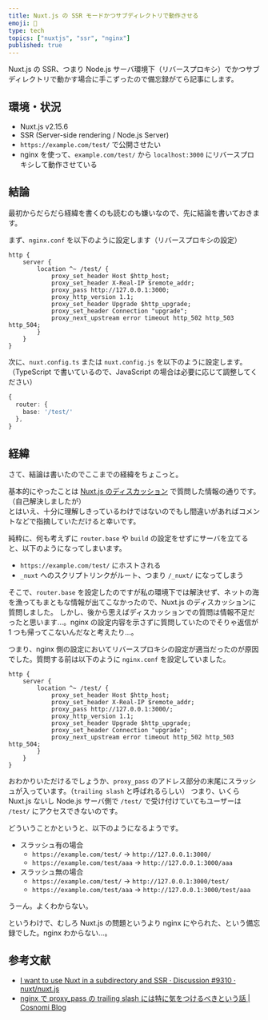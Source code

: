 ```yaml
---
title: Nuxt.js の SSR モードかつサブディレクトリで動作させる
emoji: 📝
type: tech
topics: ["nuxtjs", "ssr", "nginx"]
published: true
---
```


Nuxt.js の SSR、つまり Node.js サーバ環境下（リバースプロキシ）でかつサブディレクトリで動かす場合に手こずったので備忘録がてら記事にします。

## 環境・状況

- Nuxt.js v2.15.6
- SSR (Server-side rendering / Node.js Server)
- `https://example.com/test/` で公開させたい
- nginx を使って、`example.com/test/` から `localhost:3000` にリバースプロキシして動作させている

## 結論

最初からだらだら経緯を書くのも読むのも嫌いなので、先に結論を書いておきます。

まず、`nginx.conf` を以下のように設定します（リバースプロキシの設定）

```nginx
http {
    server {
        location ^~ /test/ {
            proxy_set_header Host $http_host;
            proxy_set_header X-Real-IP $remote_addr;
            proxy_pass http://127.0.0.1:3000;
            proxy_http_version 1.1;
            proxy_set_header Upgrade $http_upgrade;
            proxy_set_header Connection "upgrade";
            proxy_next_upstream error timeout http_502 http_503 http_504;
        }
    }
}
```

次に、`nuxt.config.ts` または `nuxt.config.js` を以下のように設定します。（TypeScript で書いているので、JavaScript の場合は必要に応じて調整してください）

```typescript
{
  router: {
    base: '/test/'
  },
}
```

## 経緯

さて、結論は書いたのでここまでの経緯をちょこっと。

基本的にやったことは [Nuxt.js のディスカッション](https://github.com/nuxt/nuxt.js/discussions/9310) で質問した情報の通りです。（自己解決しましたが）  
とはいえ、十分に理解しきっているわけではないのでもし間違いがあればコメントなどで指摘していただけると幸いです。

純粋に、何も考えずに `router.base` や `build` の設定をせずにサーバを立てると、以下のようになってしまいます。

- `https://example.com/test/` にホストされる
- `_nuxt` へのスクリプトリンクがルート、つまり `/_nuxt/` になってしまう

そこで、`router.base` を設定したのですが私の環境下では解決せず、ネットの海を漁ってもまともな情報が出てこなかったので、Nuxt.js のディスカッションに質問しました。
しかし、後から思えばディスカッションでの質問は情報不足だったと思います…。nginx の設定内容を示さずに質問していたのでそりゃ返信が 1 つも帰ってこないんだなと考えたり…。

つまり、nginx 側の設定においてリバースプロキシの設定が適当だったのが原因でした。質問する前は以下のように `nginx.conf` を設定していました。

```nginx
http {
    server {
        location ^~ /test/ {
            proxy_set_header Host $http_host;
            proxy_set_header X-Real-IP $remote_addr;
            proxy_pass http://127.0.0.1:3000/;
            proxy_http_version 1.1;
            proxy_set_header Upgrade $http_upgrade;
            proxy_set_header Connection "upgrade";
            proxy_next_upstream error timeout http_502 http_503 http_504;
        }
    }
}
```

おわかりいただけるでしょうか、`proxy_pass` のアドレス部分の末尾にスラッシュが入っています。（`trailing slash` と呼ばれるらしい）
つまり、いくら Nuxt.js ないし Node.js サーバ側で `/test/` で受け付けていてもユーザーは `/test/` にアクセスできないのです。

どういうことかというと、以下のようになるようです。

- スラッシュ有の場合
  - `https://example.com/test/` -> `http://127.0.0.1:3000/`
  - `https://example.com/test/aaa` -> `http://127.0.0.1:3000/aaa`
- スラッシュ無の場合
  - `https://example.com/test/` -> `http://127.0.0.1:3000/test/`
  - `https://example.com/test/aaa` -> `http://127.0.0.1:3000/test/aaa`

うーん。よくわからない。

というわけで、むしろ Nuxt.js の問題というより nginx にやられた、という備忘録でした。nginx わからない…。

## 参考文献

- [I want to use Nuxt in a subdirectory and SSR · Discussion #9310 · nuxt/nuxt.js](https://github.com/nuxt/nuxt.js/discussions/9310)
- [nginx で proxy_pass の trailing slash には特に気をつけるべきという話 | Cosnomi Blog](https://blog.cosnomi.com/posts/674/)
